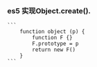     
### es5 实现Object.create().
    ```
        function object (p) {
            function F {}
            F.prototype = p
            return new F()
        }
    ```